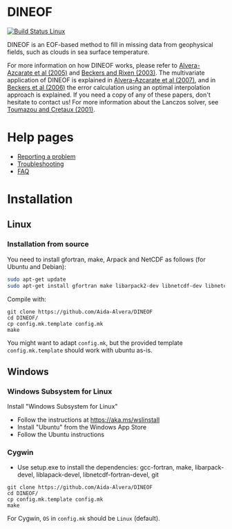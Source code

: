 # DINEOF

[![Build Status Linux](https://travis-ci.org/aida-alvera/DINEOF.svg?branch=master)](https://travis-ci.org/aida-alvera/DINEOF)

DINEOF is an EOF-based method to fill in missing data from geophysical fields, such as clouds in sea surface temperature.

For more information on how DINEOF works, please refer to [Alvera-Azcarate et al (2005)](http://hdl.handle.net/2268/4296) and [Beckers and Rixen (2003)](http://hdl.handle.net/2268/4291). The multivariate application of DINEOF is explained in [Alvera-Azcarate et al (2007)](http://hdl.handle.net/2268/9485), and in [Beckers et al (2006)](http://www.ocean-sci.net/2/183/2006/os-2-183-2006.pdf) the error calculation using an optimal interpolation approach is explained. If you need a copy of any of these papers, don't hesitate to contact us! For more information about the Lanczos solver, see [Toumazou and Cretaux (2001)](https://doi.org/10.1175/1520-0493(2001)129%3C1243:UALEIT%3E2.0.CO;2).


# Help pages

* [Reporting a problem](./docs/problems.md)
* [Troubleshooting](./docs/troubleshooting.md)
* [FAQ](./docs/FAQ.md)


# Installation

## Linux

### Installation from source
You need to install gfortran, make, Arpack and NetCDF as follows (for Ubuntu and Debian):

```bash
sudo apt-get update
sudo apt-get install gfortran make libarpack2-dev libnetcdf-dev libnetcdff-dev git
```

Compile with:

```
git clone https://github.com/Aida-Alvera/DINEOF
cd DINEOF/
cp config.mk.template config.mk
make
```

You might want to adapt `config.mk`, but the provided template `config.mk.template` should work with ubuntu as-is.

## Windows

### Windows Subsystem for Linux

Install "Windows Subsystem for Linux"

* Follow the instructions at https://aka.ms/wslinstall
* Install "Ubuntu" from the Windows App Store
* Follow the Ubuntu instructions

### Cygwin

* Use setup.exe to install the dependencies: gcc-fortran, make, libarpack-devel, liblapack-devel, libnetcdf-fortran-devel, git


```
git clone https://github.com/Aida-Alvera/DINEOF
cd DINEOF/
cp config.mk.template config.mk
make
```

For Cygwin, `OS` in `config.mk` should be `Linux` (default).
